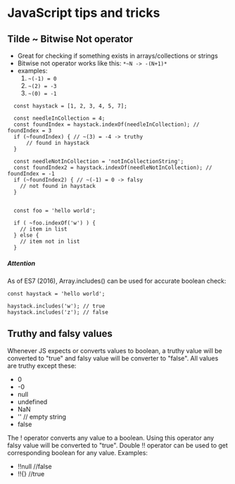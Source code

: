 # JavaScript tips and tricks

## Tilde ~ Bitwise Not operator
- Great for checking if something exists in arrays/collections or strings
- Bitwise not operator works like this: `*~N -> -(N+1)*`
- examples:
    1) `~(-1) = 0`
    2) `~(2) = -3`
    3) `~(0) = -1`
    
````
  const haystack = [1, 2, 3, 4, 5, 7];
  
  const needleInCollection = 4;
  const foundIndex = haystack.indexOf(needleInCollection); // foundIndex = 3
  if (~foundIndex) { // ~(3) = -4 -> truthy
      // found in haystack
  }

  const needleNotInCollection = 'notInCollectionString';
  const foundIndex2 = haystack.indexOf(needleNotInCollection); // foundIndex = -1
  if (~foundIndex2) { // ~(-1) = 0 -> falsy
    // not found in haystack
  }
  
````

````
  const foo = 'hello world';
  
  if ( ~foo.indexOf('w') ) {
    // item in list
  } else {
    // item not in list
  }
````

##### Attention
As of ES7 (2016), Array.includes() can be used for accurate boolean check:
````
const haystack = 'hello world';

haystack.includes('w'); // true
haystack.includes('z'); // false
````

## Truthy and falsy values
Whenever JS expects or converts values to boolean, a truthy value will be converted to "true" and falsy value will be converter to "false". All values are truthy except these:
* 0
* -0
* null
* undefined
* NaN
* '' // empty string
* false

The ! operator converts any value to a boolean. Using this operator any falsy value will be converted to "true". Double !! operator can be used to get corresponding boolean for any value. Examples:
* !!null //false
* !!{} //true
